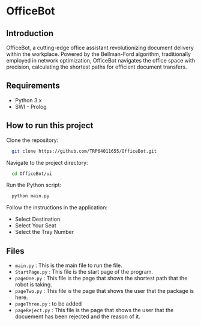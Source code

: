# OfficeBot



## Introduction

OfficeBot, a cutting-edge office assistant revolutionizing document delivery within the workplace. Powered by the Bellman-Ford algorithm, traditionally employed in network optimization, OfficeBot navigates the office space with precision, calculating the shortest paths for efficient document transfers.


## Requirements

- Python 3.x
- SWI - Prolog


## How to run this project

Clone the repository:
```bash
  git clone https://github.com/TRP64011655/OfficeBot.git
```
    
Navigate to the project directory:
```bash
  cd OfficeBot/ui
```

Run the Python script:
```bash
  python main.py
```

Follow the instructions in the application:
- Select Destination
- Select Your Seat
- Select the Tray Number

## Files

- `main.py` : This is the main file to run the file. 
- `StartPage.py` : This file is the start page of the program.
- `pageOne.py` : This file is the page that shows the shortest path that the robot is taking.
- `pageTwo.py` : This file is the page that shows the user that the package is here. 
- `pageThree.py` : to be added
- `pageReject.py` : This file is the page that shows the user that the docuement has been rejected and the reason of it.

